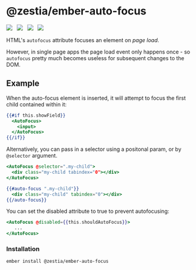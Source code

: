 # @zestia/ember-auto-focus

<a href="http://emberobserver.com/addons/ember-auto-focus"><img src="http://emberobserver.com/badges/ember-auto-focus.svg"></a> &nbsp; <a href="https://david-dm.org/zestia/ember-auto-focus#badge-embed"><img src="https://david-dm.org/zestia/ember-auto-focus.svg"></a> &nbsp; <a href="https://david-dm.org/zestia/ember-auto-focus#dev-badge-embed"><img src="https://david-dm.org/zestia/ember-auto-focus/dev-status.svg"></a> &nbsp; <a href="http://travis-ci.org/zestia/ember-auto-focus"><img src="https://travis-ci.org/zestia/ember-auto-focus.svg?branch=master"></a>

HTML's `autofocus` attribute focuses an element on _page load_.

However, in single page apps the page load event only happens once - so `autofocus` pretty much becomes useless for subsequent changes to the DOM.

## Example

When the auto-focus element is inserted, it will attempt to focus the first child contained within it:

```handlebars
{{#if this.showField}}
  <AutoFocus>
    <input>
  </AutoFocus>
{{/if}}
```
Alternatively, you can pass in a selector using a positonal param, or by `@selector` argument.

```handlebars
<AutoFocus @selector=".my-child">
  <div class="my-child tabindex="0"></div>
</AutoFocus>
```

```handlebars
{{#auto-focus ".my-child"}}
  <div class="my-child" tabindex="0"></div>
{{/auto-focus}}
```

You can set the disabled attribute to true to prevent autofocusing:

```handlebars
<AutoFocus @disabled={{this.shouldAutoFocus}}>
   ...
</AutoFocus>
```

### Installation
```
ember install @zestia/ember-auto-focus
```
